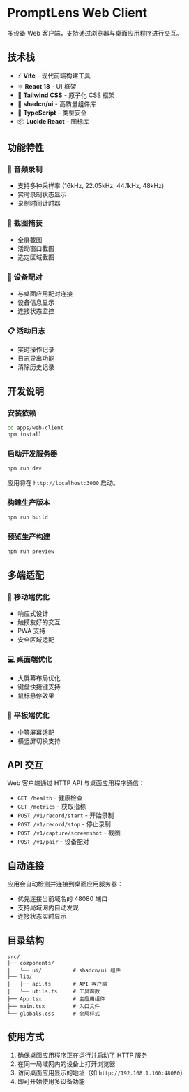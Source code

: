 # PromptLens Web Client

多设备 Web 客户端，支持通过浏览器与桌面应用程序进行交互。

## 技术栈

- ⚡ **Vite** - 现代前端构建工具
- ⚛️ **React 18** - UI 框架
- 🎨 **Tailwind CSS** - 原子化 CSS 框架
- 🧩 **shadcn/ui** - 高质量组件库
- 📱 **TypeScript** - 类型安全
- 📦 **Lucide React** - 图标库

## 功能特性

### 🎤 音频录制
- 支持多种采样率 (16kHz, 22.05kHz, 44.1kHz, 48kHz)
- 实时录制状态显示
- 录制时间计时器

### 📸 截图捕获
- 全屏截图
- 活动窗口截图
- 选定区域截图

### 🔗 设备配对
- 与桌面应用配对连接
- 设备信息显示
- 连接状态监控

### 📋 活动日志
- 实时操作记录
- 日志导出功能
- 清除历史记录

## 开发说明

### 安装依赖

```bash
cd apps/web-client
npm install
```

### 启动开发服务器

```bash
npm run dev
```

应用将在 `http://localhost:3000` 启动。

### 构建生产版本

```bash
npm run build
```

### 预览生产构建

```bash
npm run preview
```

## 多端适配

### 📱 移动端优化
- 响应式设计
- 触摸友好的交互
- PWA 支持
- 安全区域适配

### 💻 桌面端优化
- 大屏幕布局优化
- 键盘快捷键支持
- 鼠标悬停效果

### 📱 平板端优化
- 中等屏幕适配
- 横竖屏切换支持

## API 交互

Web 客户端通过 HTTP API 与桌面应用程序通信：

- `GET /health` - 健康检查
- `GET /metrics` - 获取指标
- `POST /v1/record/start` - 开始录制
- `POST /v1/record/stop` - 停止录制
- `POST /v1/capture/screenshot` - 截图
- `POST /v1/pair` - 设备配对

## 自动连接

应用会自动检测并连接到桌面应用服务器：
- 优先连接当前域名的 48080 端口
- 支持局域网内自动发现
- 连接状态实时显示

## 目录结构

```
src/
├── components/
│   └── ui/          # shadcn/ui 组件
├── lib/
│   ├── api.ts       # API 客户端
│   └── utils.ts     # 工具函数
├── App.tsx          # 主应用组件
├── main.tsx         # 入口文件
└── globals.css      # 全局样式
```

## 使用方式

1. 确保桌面应用程序正在运行并启动了 HTTP 服务
2. 在同一局域网内的设备上打开浏览器
3. 访问桌面应用显示的地址（如 `http://192.168.1.100:48080`）
4. 即可开始使用多设备功能